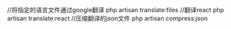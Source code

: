 //将指定的语言文件通过google翻译
php artisan translate:files
//翻译react
php artisan translate:react
//压缩翻译的json文件
php artisan compress:json